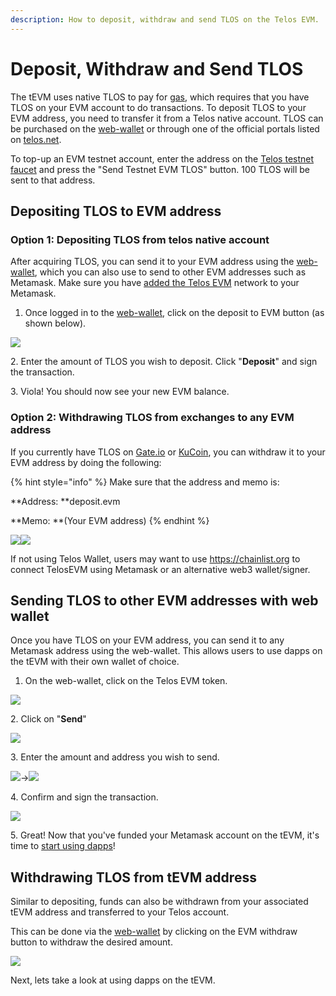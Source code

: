 ```yaml
---
description: How to deposit, withdraw and send TLOS on the Telos EVM.
---
```


# Deposit, Withdraw and Send TLOS

The tEVM uses native TLOS to pay for [gas](../about-ethereum-virtual-machine/gas-fees.md), which requires that you have TLOS on your EVM account to do transactions. To deposit TLOS to your EVM address, you need to transfer it from a Telos native account. TLOS can be purchased on the [web-wallet](https://wallet.telos.net) or through one of the official portals listed on [telos.net](https://telos.net).

To top-up an EVM testnet account, enter the address on the [Telos testnet faucet](https://app.telos.net/testnet/developers) and press the "Send Testnet EVM TLOS" button. 100 TLOS will be sent to that address.

## Depositing TLOS to EVM address

### Option 1: Depositing TLOS from telos native account

After acquiring TLOS, you can send it to your EVM address using the [web-wallet](https://wallet.telos.net), which you can also use to send to other EVM addresses such as Metamask. Make sure you have [added the Telos EVM](creating-an-evm-address-in-telos-wallet.md#connecting-metamask) network to your Metamask.

1. Once logged in to the [web-wallet](https://wallet.telos.net), click on the deposit to EVM button (as shown below).

![](../../.gitbook/assets/EVM\_deposit.png)

2\. Enter the amount of TLOS you wish to deposit. Click "**Deposit**" and sign the transaction.&#x20;

3\. Viola! You should now see your new EVM balance.&#x20;

### Option 2: Withdrawing TLOS from exchanges to any EVM address

If you currently have TLOS on [Gate.io](https://www.gate.io) or [KuCoin](https://www.kucoin.com), you can withdraw it to your EVM address by doing the following:

{% hint style="info" %}
Make sure that the address and memo is:

**Address: **deposit.evm

**Memo: **(Your EVM address)
{% endhint %}

![](../../.gitbook/assets/EVM\_ku.jpg)![](../../.gitbook/assets/EVM\_gate.jpg)

If not using Telos Wallet, users may want to use https://chainlist.org to connect TelosEVM using Metamask or an alternative web3 wallet/signer.

## Sending TLOS to other EVM addresses with web wallet

Once you have TLOS on your EVM address, you can send it to any Metamask address using the web-wallet. This allows users to use dapps on the tEVM with their own wallet of choice.

1. On the web-wallet, click on the Telos EVM token.

![](../../.gitbook/assets/EVM\_evmtoken.png)

2\. Click on "**Send**"

![](../../.gitbook/assets/EVM\_sendevm.png)

3\. Enter the amount and address you wish to send.

![](../../.gitbook/assets/EVM\_sendamount.png)->![](../../.gitbook/assets/EVM\_sendaddr.png)

4\. Confirm and sign the transaction.

![](../../.gitbook/assets/EVM\_sendconfirm.png)

5\. Great! Now that you've funded your Metamask account on the tEVM, it's time to [start using dapps](using-dapps-on-the-tevm.md)!

## Withdrawing TLOS from tEVM address

Similar to depositing, funds can also be withdrawn from your associated tEVM address and transferred to your Telos account.

This can be done via the [web-wallet](https://wallet-dev.telos.net) by clicking on the EVM withdraw button to withdraw the desired amount.

![](../../.gitbook/assets/EVM\_withdraw.png)

Next, lets take a look at using dapps on the tEVM.
